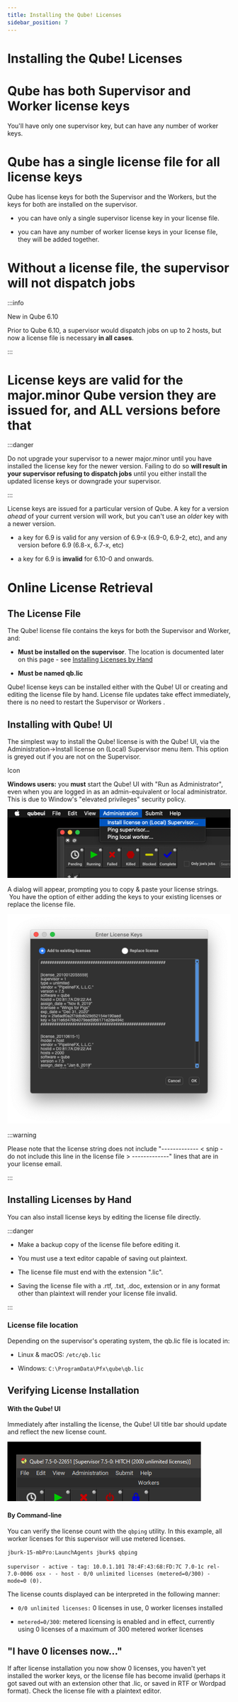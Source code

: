 ```yaml
---
title: Installing the Qube! Licenses
sidebar_position: 7
---
```


# Installing the Qube! Licenses

# Qube has both Supervisor and Worker license keys

You'll have only one supervisor key, but can have any number of worker
keys.

# Qube has a single license file for all license keys

Qube has license keys for both the Supervisor and the Workers, but the
keys for both are installed on the supervisor.

-   you can have only a single supervisor license key in your license
    file.

-   you can have any number of worker license keys in your license file,
    they will be added together.

# Without a license file, the supervisor will not dispatch jobs

:::info

New in Qube 6.10

Prior to Qube 6.10, a supervisor would dispatch jobs on up to 2 hosts,
but now a license file is necessary **in all cases**.

:::

# License keys are valid for the major.minor Qube version they are issued for, and ALL versions before that

:::danger

Do not upgrade your supervisor to a newer major.minor until you have
installed the license key for the newer version. Failing to do so **will
result in your supervisor refusing to dispatch jobs** until you either
install the updated license keys or downgrade your supervisor.

:::

License keys are issued for a particular version of Qube.  A key for a
version *ahead* of your current version will work, but you can't use
an *older* key with a newer version.

-   a key for 6.9 is valid for any version of 6.9-x (6.9-0, 6.9-2, etc),
    and any version before 6.9 (6.8-x, 6.7-x, etc)

-   a key for 6.9 is **invalid** for 6.10-0 and onwards.

# Online License Retrieval

<!--
## Contents
 - [The License File](#the-license-file)
 - [Installing with Qube! UI](#installing-with-qube!-ui)
 - [Installing Licenses by Hand](#installing-licenses-by-hand)
   - [License file location](#license-file-location)
 - [Verifying License Installation](#verifying-license-installation)
   - [With the Qube! UI](#with-the-qube!-ui)
   - [By Command-line](#by-command-line)
 - [I have 0 licenses now...](#i-have-0-licenses-now)
 -->

## The License File

The Qube! license file contains the keys for both the Supervisor and
Worker, and:

-   **Must be installed on the supervisor**. The location is documented
    later on this page - see [Installing Licenses by Hand](#installing-licenses-by-hand)

-   **Must be named qb.lic**

Qube! license keys can be installed either with the Qube! UI or creating
and editing the license file by hand.  License file updates take effect
immediately, there is no need to restart the Supervisor or Workers .

## Installing with Qube! UI

The simplest way to install the Qube! license is with the Qube! UI, via
the Administration-\>Install license on (Local) Supervisor menu item.
 This option is greyed out if you are not on the Supervisor.

Icon

**Windows users:** you **must** start the Qube! UI with "Run as
Administrator", even when you are logged in as an admin-equivalent or
local administrator. This is due to Window's "elevated privileges"
security policy.

![image](img/424952629a9f097705d40579e013929868a99ca9.png)

A dialog will appear, prompting you to copy & paste your license
strings.  You have the option of either adding the keys to your existing
licenses or replace the license file.

![image](img/4d4172af07da775669e95b5ce3df7b6564b5d7d8.png)

:::warning

Please note that the license string does not include
\"\-\-\-\-\-\-\-\-\-\-\-\-- \< snip - do not include this line in the
license file \> \-\-\-\-\-\-\-\-\-\-\-\--\" lines that are in your
license email.

:::

## Installing Licenses by Hand

You can also install license keys by editing the license file directly.


:::danger

-   Make a backup copy of the license file before editing it.

-   You must use a text editor capable of saving out plaintext.

-   The license file must end with the extension ".lic".

-   Saving the license file with a .rtf, .txt, .doc, extension or in any
    format other than plaintext will render your license file invalid.

:::

### License file location

Depending on the supervisor's operating system, the qb.lic file is
located in:

-   Linux & macOS:	`/etc/qb.lic`

-   Windows:		`C:\ProgramData\Pfx\qube\qb.lic`

## Verifying License Installation

#### With the Qube! UI

Immediately after installing the license, the Qube! UI title bar should
update and reflect the new license count.

![image](img/73585a0747d574422473cf867c4fa84feb0aa7a4.png)
#### By Command-line

You can verify the license count with the `qbping` utility. In this
example, all worker licenses for this supervisor will use metered
licenses.

```
jburk-15-mbPro:LaunchAgents jburk$ qbping

supervisor - active - tag: 10.0.1.101 78:4F:43:68:FD:7C 7.0-1c rel-7.0-0006 osx - - host - 0/0 unlimited licenses (metered=0/300) - mode=0 (0).
```

The license counts displayed can be interpreted in the following manner:

-   `0/0 unlimited licenses:` 0 licenses in use, 0 worker licenses
    installed

-   `metered=0/300`: metered licensing is enabled and in effect,
    currently using 0 licenses of a maximum of 300 metered worker
    licenses

## "I have 0 licenses now\..."

If after license installation you now show 0 licenses, you haven't yet
installed the worker keys, or the license file has become invalid
(perhaps it got saved out with an extension other that .lic, or saved in
RTF or Wordpad format). Check the license file with a plaintext editor.
